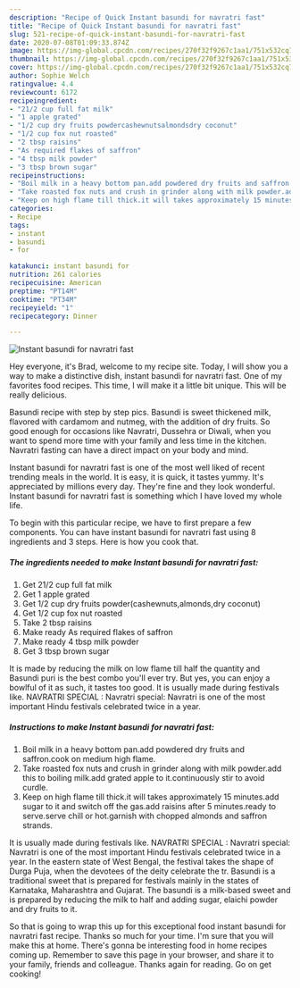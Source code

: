 ```yaml
---
description: "Recipe of Quick Instant basundi for navratri fast"
title: "Recipe of Quick Instant basundi for navratri fast"
slug: 521-recipe-of-quick-instant-basundi-for-navratri-fast
date: 2020-07-08T01:09:33.874Z
image: https://img-global.cpcdn.com/recipes/270f32f9267c1aa1/751x532cq70/instant-basundi-for-navratri-fast-recipe-main-photo.jpg
thumbnail: https://img-global.cpcdn.com/recipes/270f32f9267c1aa1/751x532cq70/instant-basundi-for-navratri-fast-recipe-main-photo.jpg
cover: https://img-global.cpcdn.com/recipes/270f32f9267c1aa1/751x532cq70/instant-basundi-for-navratri-fast-recipe-main-photo.jpg
author: Sophie Welch
ratingvalue: 4.4
reviewcount: 6172
recipeingredient:
- "21/2 cup full fat milk"
- "1 apple grated"
- "1/2 cup dry fruits powdercashewnutsalmondsdry coconut"
- "1/2 cup fox nut roasted"
- "2 tbsp raisins"
- "As required flakes of saffron"
- "4 tbsp milk powder"
- "3 tbsp brown sugar"
recipeinstructions:
- "Boil milk in a heavy bottom pan.add powdered dry fruits and saffron.cook on medium high flame."
- "Take roasted fox nuts and crush in grinder along with milk powder.add this to boiling milk.add grated apple to it.continuously stir to avoid curdle."
- "Keep on high flame till thick.it will takes approximately 15 minutes.add sugar to it and switch off the gas.add raisins after 5 minutes.ready to serve.serve chill or hot.garnish with chopped almonds and saffron strands."
categories:
- Recipe
tags:
- instant
- basundi
- for

katakunci: instant basundi for 
nutrition: 261 calories
recipecuisine: American
preptime: "PT14M"
cooktime: "PT34M"
recipeyield: "1"
recipecategory: Dinner

---
```



![Instant basundi for navratri fast](https://img-global.cpcdn.com/recipes/270f32f9267c1aa1/751x532cq70/instant-basundi-for-navratri-fast-recipe-main-photo.jpg)

Hey everyone, it's Brad, welcome to my recipe site. Today, I will show you a way to make a distinctive dish, instant basundi for navratri fast. One of my favorites food recipes. This time, I will make it a little bit unique. This will be really delicious.

Basundi recipe with step by step pics. Basundi is sweet thickened milk, flavored with cardamom and nutmeg, with the addition of dry fruits. So good enough for occasions like Navratri, Dussehra or Diwali, when you want to spend more time with your family and less time in the kitchen. Navratri fasting can have a direct impact on your body and mind.

Instant basundi for navratri fast is one of the most well liked of recent trending meals in the world. It is easy, it is quick, it tastes yummy. It's appreciated by millions every day. They're fine and they look wonderful. Instant basundi for navratri fast is something which I have loved my whole life.


To begin with this particular recipe, we have to first prepare a few components. You can have instant basundi for navratri fast using 8 ingredients and 3 steps. Here is how you cook that.

<!--inarticleads1-->

##### The ingredients needed to make Instant basundi for navratri fast:

1. Get 21/2 cup full fat milk
1. Get 1 apple grated
1. Get 1/2 cup dry fruits powder(cashewnuts,almonds,dry coconut)
1. Get 1/2 cup fox nut roasted
1. Take 2 tbsp raisins
1. Make ready As required flakes of saffron
1. Make ready 4 tbsp milk powder
1. Get 3 tbsp brown sugar


It is made by reducing the milk on low flame till half the quantity and Basundi puri is the best combo you&#39;ll ever try. But yes, you can enjoy a bowlful of it as such, it tastes too good. It is usually made during festivals like. NAVRATRI SPECIAL : Navratri special: Navratri is one of the most important Hindu festivals celebrated twice in a year. 

<!--inarticleads2-->

##### Instructions to make Instant basundi for navratri fast:

1. Boil milk in a heavy bottom pan.add powdered dry fruits and saffron.cook on medium high flame.
1. Take roasted fox nuts and crush in grinder along with milk powder.add this to boiling milk.add grated apple to it.continuously stir to avoid curdle.
1. Keep on high flame till thick.it will takes approximately 15 minutes.add sugar to it and switch off the gas.add raisins after 5 minutes.ready to serve.serve chill or hot.garnish with chopped almonds and saffron strands.


It is usually made during festivals like. NAVRATRI SPECIAL : Navratri special: Navratri is one of the most important Hindu festivals celebrated twice in a year. In the eastern state of West Bengal, the festival takes the shape of Durga Puja, when the devotees of the deity celebrate the tr. Basundi is a traditional sweet that is prepared for festivals mainly in the states of Karnataka, Maharashtra and Gujarat. The basundi is a milk-based sweet and is prepared by reducing the milk to half and adding sugar, elaichi powder and dry fruits to it. 

So that is going to wrap this up for this exceptional food instant basundi for navratri fast recipe. Thanks so much for your time. I'm sure that you will make this at home. There's gonna be interesting food in home recipes coming up. Remember to save this page in your browser, and share it to your family, friends and colleague. Thanks again for reading. Go on get cooking!
